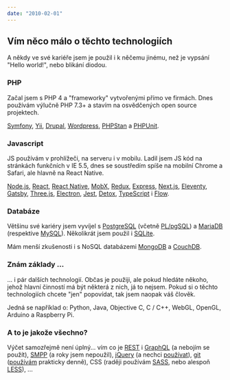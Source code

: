 ```yaml
---
date: "2010-02-01"
---
```

## Vím něco málo o těchto technologiích
A někdy ve své kariéře jsem je použil i k něčemu jinému, než je vypsání "Hello world!", nebo blikání diodou.

### PHP

Začal jsem s PHP 4 a "frameworky" vytvořenými přímo ve firmách.
Dnes používám výlučně PHP 7.3+ a stavím na osvědčených open source projektech.

[Symfony](https://symfony.com/),
[Yii](https://www.yiiframework.com/),
[Drupal](https://www.drupal.com/),
[Wordpress](https://wordpress.org/),
[PHPStan](https://github.com/phpstan/phpstan) a
[PHPUnit](https://phpunit.de/).

### Javascript
JS používám v prohlížeči, na serveru i v mobilu. Ladil jsem JS kód na stránkách funkčních v IE 5.5,
dnes se soustředím spíše na mobilní Chrome a Safari, ale hlavně na React Native.

[Node.js](https://nodejs.org/en/),
[React](https://reactjs.org/),
[React Native](https://reactnative.dev/),
[MobX](https://mobx.js.org/README.html),
[Redux](https://redux.js.org/),
[Express](https://expressjs.com/),
[Next.js](https://nextjs.org/),
[Eleventy](https://www.11ty.dev/),
[Gatsby](https://www.gatsbyjs.org/),
[Three.js](https://threejs.org/),
[Electron](https://www.electronjs.org/),
[Jest](https://jestjs.io/),
[Detox](https://github.com/wix/detox),
[TypeScript](https://www.typescriptlang.org/) i
[Flow](https://flow.org/en/).

### Databáze
Většinu své kariéry jsem vyvíjel s [PostgreSQL](https://www.postgresql.org/) (včetně [PL/pgSQL](https://www.postgresql.org/docs/12/plpgsql.html))
a [MariaDB](https://mariadb.org/) (respektive [MySQL](https://www.mysql.com/)). Několikrát jsem použil i [SQLite](https://sqlite.org/index.html).

Mám menší zkušenosti i s NoSQL databázemi [MongoDB](https://www.mongodb.com/) a [CouchDB](https://couchdb.apache.org/).

### Znám základy ...
... i pár dalších technologií. Občas je použiji, ale pokud hledáte někoho, jehož hlavní
činností má být některá z nich, já to nejsem.
Pokud si o těchto technologiích chcete "jen" popovídat, tak jsem naopak váš člověk.

Jedná se například o: Python, Java, Objective C, C / C++, WebGL, OpenGL, Arduino a Raspberry Pi.

### A to je jakože všechno?
Výčet samozřejmě není úplný... vím co je
[REST](https://restfulapi.net/) i [GraphQL](https://graphql.org/) (a nebojím se použít),
[SMPP](https://smpp.org/) (a roky jsem nepoužil),
[jQuery](https://jquery.com/) (a nechci [používat](http://youmightnotneedjquery.com/)),
[git](https://git-scm.com/) ([používám](https://ohshitgit.com/) prakticky denně),
CSS (raději používám [SASS](https://sass-lang.com/), nebo alespoň [LESS](http://lesscss.org/)), ...
